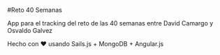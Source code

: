 #Reto 40 Semanas

App para el tracking del reto de las 40 semanas entre David Camargo y Osvaldo Galvez

Hecho con :heart: usando Sails.js + MongoDB + Angular.js